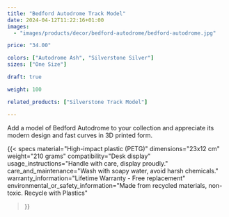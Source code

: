 ```yaml
---
title: "Bedford Autodrome Track Model"
date: 2024-04-12T11:22:16+01:00
images:
  - "images/products/decor/bedford-autodrome/bedford-autodrome.jpg"

price: "34.00"

colors: ["Autodrome Ash", "Silverstone Silver"]
sizes: ["One Size"]

draft: true

weight: 100

related_products: ["Silverstone Track Model"]

---
```


Add a model of Bedford Autodrome to your collection and appreciate its modern design and fast curves in 3D printed form.

{{< specs
    material="High-impact plastic (PETG)"
    dimensions="23x12 cm"
    weight="210 grams"
    compatibility="Desk display"
    usage_instructions="Handle with care, display proudly."
    care_and_maintenance="Wash with soapy water, avoid harsh chemicals."
    warranty_information="Lifetime Warranty - Free replacement"
    environmental_or_safety_information="Made from recycled materials, non-toxic. Recycle with Plastics"
>}}
